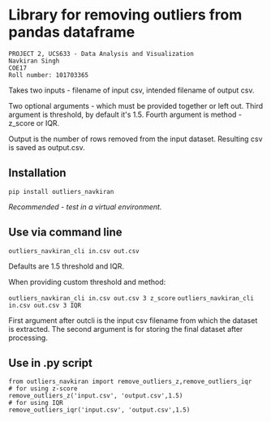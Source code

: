 # Library for removing outliers from pandas dataframe

```
PROJECT 2, UCS633 - Data Analysis and Visualization
Navkiran Singh  
COE17
Roll number: 101703365
```
Takes two inputs - filename of input csv, intended filename of output csv. 

Two optional arguments - which must be provided together or left out.
Third argument is threshold, by default it's 1.5. Fourth argument is method - z_score or IQR.

Output is the number of rows removed from the input dataset. Resulting csv is saved as output.csv. 


## Installation
`pip install outliers_navkiran`

*Recommended - test in a virtual environment.* 

## Use via command line
`outliers_navkiran_cli in.csv out.csv`

Defaults are 1.5 threshold and IQR.

When providing custom threshold and method:
 
`outliers_navkiran_cli in.csv out.csv 3 z_score`
`outliers_navkiran_cli in.csv out.csv 3 IQR`

First argument after outcli is the input csv filename from which the dataset is extracted. The second argument is for storing the final dataset after processing.

## Use in .py script
```
from outliers_navkiran import remove_outliers_z,remove_outliers_iqr
# for using z-score
remove_outliers_z('input.csv', 'output.csv',1.5)
# for using IQR
remove_outliers_iqr('input.csv', 'output.csv',1.5)
```

